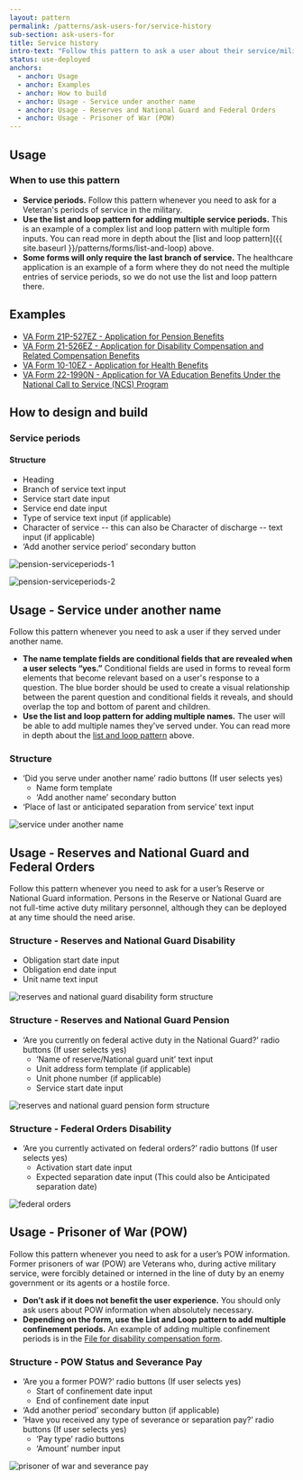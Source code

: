 ```yaml
---
layout: pattern
permalink: /patterns/ask-users-for/service-history
sub-section: ask-users-for
title: Service history
intro-text: "Follow this pattern to ask a user about their service/military history."
status: use-deployed
anchors:
  - anchor: Usage
  - anchor: Examples
  - anchor: How to build
  - anchor: Usage - Service under another name
  - anchor: Usage - Reserves and National Guard and Federal Orders
  - anchor: Usage - Prisoner of War (POW)
---
```


## Usage

### When to use this pattern

* **Service periods.** Follow this pattern whenever you need to ask for a Veteran's periods of service in the military. 
* **Use the list and loop pattern for adding multiple service periods.** This is an example of a complex list and loop pattern with multiple form inputs. You can read more in depth about the [list and loop pattern]({{ site.baseurl }}/patterns/forms/list-and-loop) above.
* **Some forms will only require the last branch of service.** The healthcare application is an example of a form where they do not need the multiple entries of service periods, so we do not use the list and loop pattern there. 

## Examples

- [VA Form 21P-527EZ - Application for Pension Benefits](https://www.va.gov/pension/application/527EZ/introduction)
- [VA Form 21-526EZ - Application for Disability Compensation and Related Compensation Benefits](https://www.va.gov/disability/file-disability-claim-form-21-526ez/introduction)
- [VA Form 10-10EZ - Application for Health Benefits](https://staging.va.gov/health-care/apply/application/introduction)
- [VA Form 22-1990N - Application for VA Education Benefits Under the National Call to Service (NCS) Program](https://www.va.gov/education/apply-for-education-benefits/application/1990N/introduction)

## How to design and build

### Service periods

#### Structure
- Heading
- Branch of service text input 
- Service start date input 
- Service end date input
- Type of service text input (if applicable)
- Character of service -- this can also be Character of discharge -- text input (if applicable) 
- ‘Add another service period’ secondary button

![pension-serviceperiods-1]({{site.baseurl}}/images/list-and-loop.png)

![pension-serviceperiods-2]({{site.baseurl}}/images/list-and-loop3.png)

## Usage - Service under another name

Follow this pattern whenever you need to ask a user if they served under another name. 

- **The name template fields are conditional fields that are revealed when a user selects “yes.”**  Conditional fields are used in forms to reveal form elements that become relevant based on a user's response to a question. The blue border should be used to create a visual relationship between the parent question and conditional fields it reveals, and should overlap the top and bottom of parent and children.  
- **Use the list and loop pattern for adding multiple names.** The user will be able to add multiple names they’ve served under. You can read more in depth about the [list and loop pattern](#listandloop) above.

### Structure

- ‘Did you serve under another name’ radio buttons
(If user selects yes)
  - Name form template
  - ‘Add another name’ secondary button
- ‘Place of last or anticipated separation from service’ text input

![service under another name]({{site.baseurl}}/images/service-name.png)

## Usage - Reserves and National Guard and Federal Orders

Follow this pattern whenever you need to ask for a user’s Reserve or National Guard information. Persons in the Reserve or National Guard are not full-time active duty military personnel, although they can be deployed at any time should the need arise. 

### Structure - Reserves and National Guard Disability
- Obligation start date input
- Obligation end date input
- Unit name text input

![reserves and national guard disability form structure]({{site.baseurl}}/images/reserves-disability.png)

### Structure - Reserves and National Guard Pension

- ‘Are you currently on federal active duty in the National Guard?’ radio buttons
(If user selects yes)
  - ‘Name of reserve/National guard unit’ text input
  - Unit address form template (if applicable)
  - Unit phone number (if applicable)
  - Service start date input

![reserves and national guard pension form structure]({{site.baseurl}}/images/reserve-pension.png)

### Structure - Federal Orders Disability

- ‘Are you currently activated on federal orders?’ radio buttons
(If user selects yes)
  - Activation start date input
  - Expected separation date input (This could also be Anticipated separation date)

![federal orders]({{site.baseurl}}/images/federal-orders.png)

## Usage - Prisoner of War (POW)

Follow this pattern whenever you need to ask for a user’s POW information. Former prisoners of war (POW) are Veterans who, during active military service, were forcibly detained or interned in the line of duty by an enemy government or its agents or a hostile force.

- **Don’t ask if it does not benefit the user experience.** You should only ask users about POW information when absolutely necessary. 
- **Depending on the form, use the List and Loop pattern to add multiple confinement periods.** An example of adding multiple confinement periods is in the [File for disability compensation form](https://staging.va.gov/disability/file-disability-claim-form-21-526ez/introduction). 

### Structure - POW Status and Severance Pay

- ‘Are you a former POW?’ radio buttons
(If user selects yes)
  - Start of confinement date input
  - End of confinement date input
- ‘Add another  period’ secondary button (if applicable)
- ’Have you received any type of severance or separation pay?’ radio buttons
(If user selects yes)
  - ‘Pay type’ radio buttons
  - ‘Amount’ number input

![prisoner of war and severance pay]({{site.baseurl}}/images/pow-status.png)

